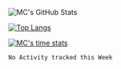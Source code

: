 <!-- ### Hi there 👋 -->

<!--
**cfc424/cfc424** is a ✨ _special_ ✨ repository because its `README.md` (this file) appears on your GitHub profile.

Here are some ideas to get you started:

- 🔭 I’m currently working on ...
- 🌱 I’m currently learning ...
- 👯 I’m looking to collaborate on ...
- 🤔 I’m looking for help with ...
- 💬 Ask me about ...
- 📫 How to reach me: ...
- 😄 Pronouns: ...
- ⚡ Fun fact: ...
-->
![MC's GitHub Stats](https://github-readme-stats.vercel.app/api?username=cfc424&show_icons=true&theme=vision-friendly-dark)

[![Top Langs](https://github-readme-stats.vercel.app/api/top-langs/?username=cfc424&layout=compact)](https://github.com/anuraghazra/github-readme-stats)

[![MC's time stats](https://github-readme-stats.vercel.app/api/wakatime?shareid=cfc424/14fb4cae-5ab6-41cc-862a-6126b01bdb5a)](https://github.com/anuraghazra/github-readme-stats)


<!--START_SECTION:waka-->
```text
No Activity tracked this Week
```
<!--END_SECTION:waka-->
